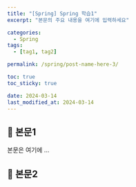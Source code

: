 ```yaml
---
title: "[Spring] Spring 학습1"
excerpt: "본문의 주요 내용을 여기에 입력하세요"

categories:
  - Spring
tags:
  - [tag1, tag2]

permalink: /spring/post-name-here-3/

toc: true
toc_sticky: true

date: 2024-03-14
last_modified_at: 2024-03-14
---
```


## 🦥 본문1

본문은 여기에 ...

## 🦥 본문2
